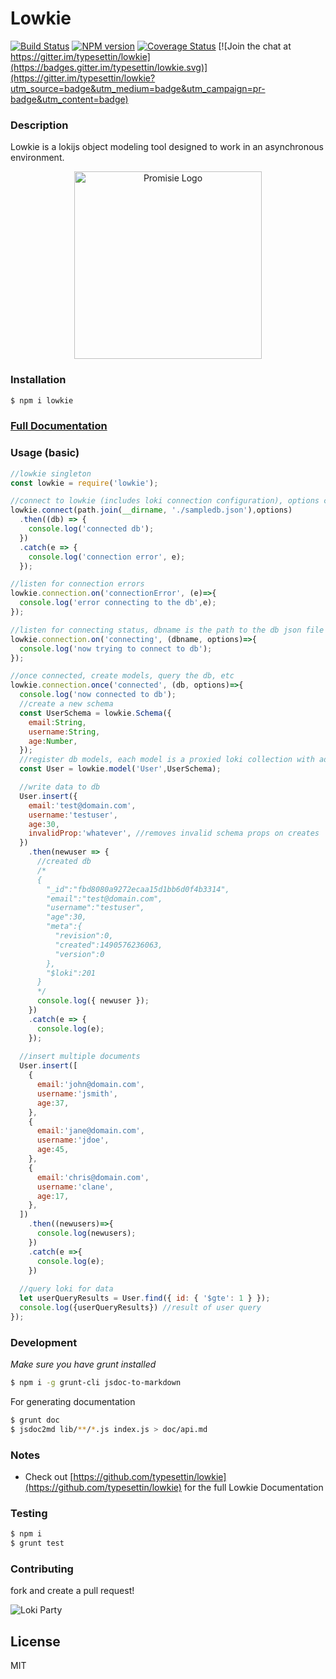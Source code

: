 # Lowkie
[![Build Status](https://travis-ci.org/typesettin/lowkie.svg?branch=master)](https://travis-ci.org/typesettin/lowkie) [![NPM version](https://badge.fury.io/js/lowkie.svg)](http://badge.fury.io/js/lowkie) [![Coverage Status](https://coveralls.io/repos/github/typesettin/lowkie/badge.svg?branch=master)](https://coveralls.io/github/typesettin/lowkie?branch=master)  [![Join the chat at https://gitter.im/typesettin/lowkie](https://badges.gitter.im/typesettin/lowkie.svg)](https://gitter.im/typesettin/lowkie?utm_source=badge&utm_medium=badge&utm_campaign=pr-badge&utm_content=badge)

### Description
Lowkie is a lokijs object modeling tool designed to work in an asynchronous environment.

<p style="text-align:center;"><img src="https://raw.githubusercontent.com/typesettin/lowkie/master/doc/lowkie.png" alt="Promisie Logo" width="300px" height="auto" style="margin:auto; text-align:center;"></p>


### Installation
```sh
$ npm i lowkie
```

### [Full Documentation](https://github.com/typesettin/lowkie/blob/master/doc/api.md)

### Usage (basic)
```javascript
//lowkie singleton
const lowkie = require('lowkie');

//connect to lowkie (includes loki connection configuration), options can include other loki adapters besides structured file adapters
lowkie.connect(path.join(__dirname, './sampledb.json'),options)
  .then((db) => { 
    console.log('connected db');
  })
  .catch(e => {
    console.log('connection error', e);
  });

//listen for connection errors
lowkie.connection.on('connectionError', (e)=>{
  console.log('error connecting to the db',e);
});

//listen for connecting status, dbname is the path to the db json file
lowkie.connection.on('connecting', (dbname, options)=>{
  console.log('now trying to connect to db');
});

//once connected, create models, query the db, etc
lowkie.connection.once('connected', (db, options)=>{
  console.log('now connected to db');
  //create a new schema
  const UserSchema = lowkie.Schema({
    email:String,
    username:String,
    age:Number,
  });
  //register db models, each model is a proxied loki collection with additional helpers
  const User = lowkie.model('User',UserSchema);

  //write data to db
  User.insert({
    email:'test@domain.com',
    username:'testuser',
    age:30,
    invalidProp:'whatever', //removes invalid schema props on creates
  })
    .then(newuser => {
      //created db
      /*
      {
        "_id":"fbd8080a9272ecaa15d1bb6d0f4b3314",
        "email":"test@domain.com",
        "username":"testuser",
        "age":30,
        "meta":{
          "revision":0,
          "created":1490576236063,
          "version":0
        },
        "$loki":201
      }
      */
      console.log({ newuser });
    })
    .catch(e => { 
      console.log(e);
    });
  
  //insert multiple documents
  User.insert([
    {
      email:'john@domain.com',
      username:'jsmith',
      age:37,
    },
    {
      email:'jane@domain.com',
      username:'jdoe',
      age:45,
    },
    {
      email:'chris@domain.com',
      username:'clane',
      age:17,
    },
  ])
    .then((newusers)=>{
      console.log(newusers);
    })
    .catch(e =>{
      console.log(e);
    })
  
  //query loki for data
  let userQueryResults = User.find({ id: { '$gte': 1 } });
  console.log({userQueryResults}) //result of user query
});

```
### Development
*Make sure you have grunt installed*
```sh
$ npm i -g grunt-cli jsdoc-to-markdown
```

For generating documentation
```sh
$ grunt doc
$ jsdoc2md lib/**/*.js index.js > doc/api.md
```
### Notes
* Check out [https://github.com/typesettin/lowkie](https://github.com/typesettin/lowkie) for the full Lowkie Documentation

### Testing
```sh
$ npm i
$ grunt test
```
### Contributing
fork and create a pull request!

![Loki Party](https://raw.githubusercontent.com/typesettin/lowkie/master/doc/img/loki-party.gif)

License
----

MIT